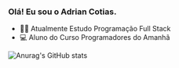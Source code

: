 ### Olá! Eu sou  o Adrian Cotias.

- 🐱‍👤 Atualmente Estudo Programação Full Stack 
- 💻 Aluno do Curso Programadores do Amanhã

![Anurag's GitHub stats](https://github-readme-stats.vercel.app/api?username=anuraghazra&show_icons=true&bg_color=00000000)
